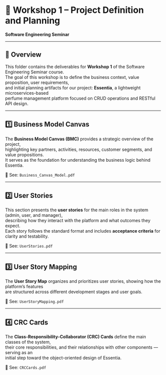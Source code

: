 # 🧪 Workshop 1 – Project Definition and Planning  
**Software Engineering Seminar**

---

## 📌 Overview
This folder contains the deliverables for **Workshop 1** of the Software Engineering Seminar course.  
The goal of this workshop is to define the business context, value proposition, user requirements,  
and initial planning artifacts for our project: **Essentia**, a lightweight microservices-based  
perfume management platform focused on CRUD operations and RESTful API design.

---

## 1️⃣ Business Model Canvas
The **Business Model Canvas (BMC)** provides a strategic overview of the project,  
highlighting key partners, activities, resources, customer segments, and value propositions.  
It serves as the foundation for understanding the business logic behind Essentia.  

📄 See: `Business_Canvas_Model.pdf`

---

## 2️⃣ User Stories
This section presents the **user stories** for the main roles in the system (admin, user, and manager),  
describing how they interact with the platform and what outcomes they expect.  
Each story follows the standard format and includes **acceptance criteria** for clarity and testability.

📄 See: `UserStories.pdf`

---

## 3️⃣ User Story Mapping
The **User Story Map** organizes and prioritizes user stories, showing how the platform’s features  
are structured across different development stages and user goals.

📄 See: `UserStoryMapping.pdf`

---

## 4️⃣ CRC Cards
The **Class-Responsibility-Collaborator (CRC) Cards** define the main classes of the system,  
their core responsibilities, and their relationships with other components — serving as an  
initial step toward the object-oriented design of Essentia.

📄 See: `CRCCards.pdf`

